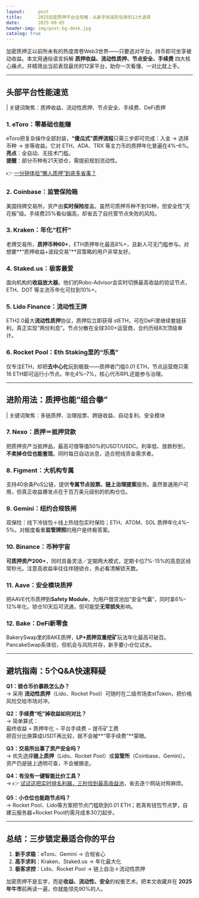```yaml
---
layout:     post
title:      2025加密质押平台全攻略：从新手到高阶玩家的12大选择
date:       2025-09-05
header-img: img/post-bg-desk.jpg
catalog: true
---
```


加密质押正以前所未有的热度席卷Web3世界——只要选对平台，持币即可坐享被动收益。本文用通俗语言拆解 **质押收益、流动性质押、节点安全、手续费** 四大核心痛点，并精筛出当前表现最优的12家平台，助你一次看懂、一对比就上手。

---

## 头部平台性能速览

| 关键词聚焦：质押收益、流动性质押、节点安全、手续费、DeFi质押

### 1. eToro：零基础也能赚  
eToro把复杂操作全部封装，**“傻瓜式”质押流程**只需三步即可完成：入金 → 选择币种 → 坐等收益。它对 ETH、ADA、TRX 等主力币的质押年化普遍在4%–6%。  
**亮点**：全自动、无技术门槛。  
**提醒**：部分币种有21天锁仓，需提前规划流动性。  

👉 [一分钟体验“懒人质押”到底多省事？](https://okxdog.com/)

### 2. Coinbase：监管保险箱  
美国持牌交易所，资产由**实时保险**覆盖。虽然可质押币种不到10种，但安全性“天花板”级。手续费25%看似偏高，却省去了自托管节点失败的风险。  

### 3. Kraken：年化“杠杆”  
老牌交易所，**质押币种60+**，ETH质押年化最高8%+，且新人可无门槛参与。对想要**“质押收益+波段交易”**双策略的用户非常友好。  

### 4. Staked.us：极客最爱  
面向机构的**收益放大器**。他们的Robo-Advisor会实时切换最高收益的验证节点，ETH、DOT 等主流币年化可拉到10%+。  

### 5. Lido Finance：流动性王牌  
ETH2.0最大**流动性质押**协议，质押后立即获得 stETH，可在DeFi里继续套娃获利，真正实现“两份利息”。节点分散在全球300+运营商，合约历经8次顶级审计。  

### 6. Rocket Pool：Eth Staking里的“乐高”  
仅专注ETH，却把**去中心化**玩到极致——质押者门槛0.01 ETH，节点运营商只需16 ETH即可运行小节点。年化4%–7%，核心代币RPL还能参与治理。  

---

## 进阶用法：质押也能“组合拳”

| 关键词聚焦：多链质押、治理投票、跨链收益、自动复利、安全模块

### 7. Nexo：质押＝抵押贷款  
把质押资产当抵押品，最高可借等值50%的USDT/USDC。利率低、放款秒到，**不卖掉仓位也能套现**。同时每日自动派息，适合短线资金需求者。  

### 8. Figment：大机构专属  
支持40余条PoS公链，提供**专属节点投票、链上治理提案**服务。虽然普通用户可用，但真正收益爆发点在于百万美元级别的机构仓位。  

### 9. Gemini：纽约合规铁闸  
双保险：线下冷钱包＋线上热钱包实时保险；ETH、ATOM、SOL 质押年化4%–5%。对极度看重**监管牌照**的用户是终极答案。  

### 10. Binance：币种宇宙  
**可质押资产200+**，同时具备灵活／定期两大模式，定期卡位7%-15%的高息区经常秒光。注意高收益率往往伴随锁仓，务必看清解锁天数。  

### 11. Aave：安全模块质押  
把AAVE代币质押到**Safety Module**，为用户借贷池加“安全气囊”，同时拿6%–12%年化。锁仓10天后可流通，但可能受**无常损失**影响。  

### 12. Bake：DeFi新零食  
BakerySwap里的BAKE质押，**LP+质押双重挖矿**玩法年化最高可破百。PancakeSwap系体验，但机会与风险并存，新手要小仓位试水。  

---

## 避坑指南：5个Q&A快速释疑

**Q1：锁仓币价暴跌怎么办？**  
→ 采用 **流动性质押**（Lido、Rocket Pool）可随时在二级市场卖stToken，把价格风险交给市场对冲。

**Q2：手续费“吃”掉收益如何对比？**  
→ 简单算式：  
最终收益 = 质押年化 − 平台手续费 − 提币矿工费  
把百分比换算成USDT再比较，就不会被**“零手续费”**蒙眼。

**Q3：交易所出事了资产安全吗？**  
→ 优先选择**链上质押**（Lido、Rocket Pool）或**监管所**（Coinbase、Gemini）。资产仍是链上透明可查，不会被挪走。  

**Q4：有没有一键智能比价工具？**  
→ 👉 [试试这把实时排名利器，三秒找到最高收益池](https://okxdog.com/)，省去逐个网站对照麻烦。  

**Q5：小仓位也能跑节点吗？**  
→ Rocket Pool、Lido等方案把节点门槛砍到0.01 ETH；若真有钱包节点梦，自建云服务器+Rocket Pool约需月成本30刀起步。  

---

## 总结：三步锁定最适合你的平台

1. **新手求稳**：eToro、Gemini → 合规省心  
2. **高手求利**：Kraken、Staked.us → 年化最大化  
3. **极客求控**：Lido、Rocket Pool → 链上自治＋流动性质押  

加密质押不是玄学，而是**收益、流动性、安全**的权衡艺术。把本文收藏并在 **2025年牛市**前再读一遍，你就能领先90%的人。